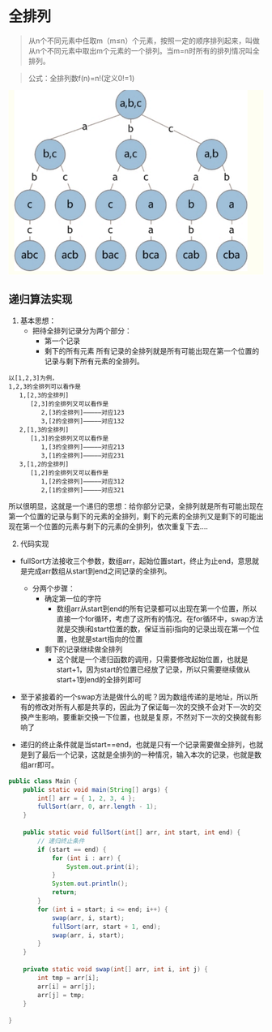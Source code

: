 # 全排列

> 从n个不同元素中任取m（m≤n）个元素，按照一定的顺序排列起来，叫做从n个不同元素中取出m个元素的一个排列。当m=n时所有的排列情况叫全排列。

> 公式：全排列数f(n)=n!(定义0!=1)

![3](./pic/3.png)

## 递归算法实现

1. 基本思想： 
   + 把待全排列记录分为两个部分： 
      + 第一个记录 
      + 剩下的所有元素 
所有记录的全排列就是所有可能出现在第一个位置的记录与剩下所有元素的全排列。
``` 
以[1,2,3]为例，
1,2,3的全排列可以看作是 
   1,[2,3的全排列] 
      [2,3]的全排列又可以看作是 
         2,[3的全排列]—————对应123 
         3,[2的全排列]—————对应132 
   2,[1,3的全排列] 
      [1,3]的全排列又可以看作是 
         1,[3的全排列]—————对应213 
         3,[1的全排列]—————对应231 
   3,[1,2的全排列] 
      [1,2]的全排列又可以看作是 
         1,[2的全排列]—————对应312 
         2,[1的全排列]—————对应321
```

所以很明显，这就是一个递归的思想：给你部分记录，全排列就是所有可能出现在第一个位置的记录与剩下的元素的全排列，剩下的元素的全排列又是剩下的可能出现在第一个位置的元素与剩下的元素的全排列，依次重复下去….

2. 代码实现

+ fullSort方法接收三个参数，数组arr，起始位置start，终止为止end，意思就是完成arr数组从start到end之间记录的全排列。 
   + 分两个步骤： 
      + 确定第一位的字符 
         + 数组arr从start到end的所有记录都可以出现在第一个位置，所以直接一个for循环，考虑了这所有的情况。在for循环中，swap方法就是交换i和start位置的数，保证当前i指向的记录出现在第一个位置，也就是start指向的位置 
      + 剩下的记录继续做全排列 
         + 这个就是一个递归函数的调用，只需要修改起始位置，也就是start+1，因为start的位置已经放了记录，所以只需要继续做从start+1到end的全排列即可

+ 至于紧接着的一个swap方法是做什么的呢？因为数组传递的是地址，所以所有的修改对所有人都是共享的，因此为了保证每一次的交换不会对下一次的交换产生影响，要重新交换一下位置，也就是复原，不然对下一次的交换就有影响了

+ 递归的终止条件就是当start==end，也就是只有一个记录需要做全排列，也就是到了最后一个记录，这就是全排列的一种情况，输入本次的记录，也就是数组arr即可。

```java
public class Main {
    public static void main(String[] args) {
        int[] arr = { 1, 2, 3, 4 };
        fullSort(arr, 0, arr.length - 1);
    }

    public static void fullSort(int[] arr, int start, int end) {
        // 递归终止条件
        if (start == end) {
            for (int i : arr) {
                System.out.print(i);
            }
            System.out.println();
            return;
        }
        for (int i = start; i <= end; i++) {
            swap(arr, i, start);
            fullSort(arr, start + 1, end);
            swap(arr, i, start);
        }
    }

    private static void swap(int[] arr, int i, int j) {
        int tmp = arr[i];
        arr[i] = arr[j];
        arr[j] = tmp;
    }

}
```
